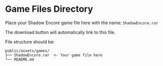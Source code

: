 # Game Files Directory

Place your Shadow Encore game file here with the name: `ShadowEncore.rar`

The download button will automatically link to this file.

File structure should be:
```
public/assets/games/
├── ShadowEncore.rar  <- Your game file here
└── README.md
```
